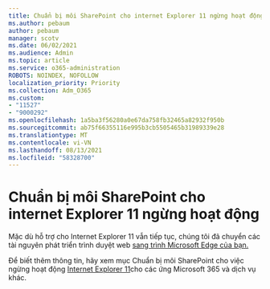 ```yaml
---
title: Chuẩn bị môi SharePoint cho internet Explorer 11 ngừng hoạt động
ms.author: pebaum
author: pebaum
manager: scotv
ms.date: 06/02/2021
ms.audience: Admin
ms.topic: article
ms.service: o365-administration
ROBOTS: NOINDEX, NOFOLLOW
localization_priority: Priority
ms.collection: Adm_O365
ms.custom:
- "11527"
- "9000292"
ms.openlocfilehash: 1a5ba3f56280a0e67da758fb32465a82932f950b
ms.sourcegitcommit: ab75f66355116e995b3cb5505465b31989339e28
ms.translationtype: MT
ms.contentlocale: vi-VN
ms.lasthandoff: 08/13/2021
ms.locfileid: "58328700"
---
```

# <a name="prepare-your-sharepoint-environment-for-the-retirement-of-internet-explorer-11"></a>Chuẩn bị môi SharePoint cho internet Explorer 11 ngừng hoạt động

Mặc dù hỗ trợ cho Internet Explorer 11 vẫn tiếp tục, chúng tôi đã chuyển các tài nguyên phát triển trình duyệt web [sang trình Microsoft Edge của bạn.](https://www.microsoft.com/edge/business) 

Để biết thêm thông tin, hãy xem mục Chuẩn bị môi SharePoint cho việc ngừng hoạt động [Internet Explorer 11](https://docs.microsoft.com/sharepoint/prepare-ie11)cho các ứng Microsoft 365 và dịch vụ khác.

